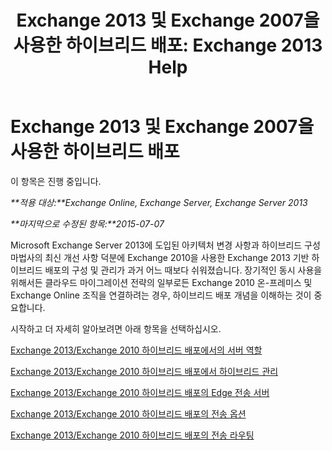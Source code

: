 ﻿---
title: 'Exchange 2013 및 Exchange 2007을 사용한 하이브리드 배포: Exchange 2013 Help'
TOCTitle: Exchange 2013 및 Exchange 2007을 사용한 하이브리드 배포
ms:assetid: f865ee1e-ecad-468b-9497-357895900d33
ms:mtpsurl: https://technet.microsoft.com/ko-kr/library/Dn393967(v=EXCHG.150)
ms:contentKeyID: 59635569
ms.date: 01/10/2018
mtps_version: v=EXCHG.150
ms.translationtype: HT
---

# Exchange 2013 및 Exchange 2007을 사용한 하이브리드 배포

이 항목은 진행 중입니다.  

_**적용 대상:**Exchange Online, Exchange Server, Exchange Server 2013_

_**마지막으로 수정된 항목:**2015-07-07_

Microsoft Exchange Server 2013에 도입된 아키텍처 변경 사항과 하이브리드 구성 마법사의 최신 개선 사항 덕분에 Exchange 2010을 사용한 Exchange 2013 기반 하이브리드 배포의 구성 및 관리가 과거 어느 때보다 쉬워졌습니다. 장기적인 동시 사용을 위해서든 클라우드 마이그레이션 전략의 일부로든 Exchange 2010 온-프레미스 및 Exchange Online 조직을 연결하려는 경우, 하이브리드 배포 개념을 이해하는 것이 중요합니다.

시작하고 더 자세히 알아보려면 아래 항목을 선택하십시오.

[Exchange 2013/Exchange 2010 하이브리드 배포에서의 서버 역할](server-roles-in-exchange-2013-exchange-2010-hybrid-deployments-exchange-2013-help.md)

[Exchange 2013/Exchange 2010 하이브리드 배포에서 하이브리드 관리](hybrid-management-in-exchange-2013-exchange-2010-hybrid-deployments-exchange-2013-help.md)

[Exchange 2013/Exchange 2010 하이브리드 배포의 Edge 전송 서버](edge-transport-servers-in-exchange-2013-exchange-2010-hybrid-deployments-exchange-2013-help.md)

[Exchange 2013/Exchange 2010 하이브리드 배포의 전송 옵션](transport-options-in-exchange-2013-exchange-2010-hybrid-deployments-exchange-2013-help.md)

[Exchange 2013/Exchange 2010 하이브리드 배포의 전송 라우팅](transport-routing-in-exchange-2013-exchange-2010-hybrid-deployments-exchange-2013-help.md)

